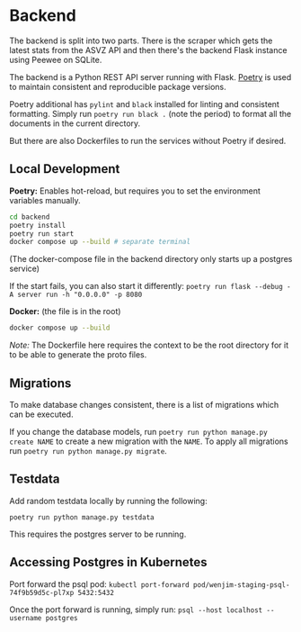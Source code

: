 # Backend

The backend is split into two parts. There is the scraper which gets the latest stats from
the ASVZ API and then there's the backend Flask instance using Peewee on SQLite.

The backend is a Python REST API server running with Flask. [Poetry](https://python-poetry.org/)
is used to maintain consistent and reproducible package versions.

Poetry additional has `pylint` and `black` installed for linting and consistent formatting.
Simply run `poetry run black .` (note the period) to format all the documents in the current directory.

But there are also Dockerfiles to run the services without Poetry if desired.

## Local Development

**Poetry:**
Enables hot-reload, but requires you to set the environment variables manually.

```bash
cd backend
poetry install
poetry run start
docker compose up --build # separate terminal
```

(The docker-compose file in the backend directory only starts up a postgres service)

If the start fails, you can also start it differently: `poetry run flask --debug -A server run -h "0.0.0.0" -p 8080`

**Docker:** (the file is in the root)

```bash
docker compose up --build
```

_Note:_ The Dockerfile here requires the context to be the root directory
for it to be able to generate the proto files.

## Migrations

To make database changes consistent, there is a list of migrations which can be executed.

If you change the database models, run `poetry run python manage.py create NAME` to create
a new migration with the `NAME`. To apply all migrations run `poetry run python manage.py migrate`.

## Testdata

Add random testdata locally by running the following:

`poetry run python manage.py testdata`

This requires the postgres server to be running.

## Accessing Postgres in Kubernetes

Port forward the psql pod:
`kubectl port-forward pod/wenjim-staging-psql-74f9b59d5c-pl7xp 5432:5432`

Once the port forward is running, simply run:
`psql --host localhost --username postgres`
